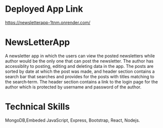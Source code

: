 # Deployed App Link
https://newsletterapp-1tnm.onrender.com/
# NewsLetterApp
A newsletter app in which the users can view the posted newsletters while author would be the only one
that can post the newsletter. The author has accessiblity to posting, editing and deleting data in the app.
The posts are sorted by date at which the post was made, and header section contains a search bar that
searches and provides for the posts with titles matching to the search‐term.
The header section contains a link to the login page for the author which is protected by username and
password of the author.
# Technical Skills
MongoDB,Embeded JavaScript, Express, Bootstrap, React, Nodejs.
